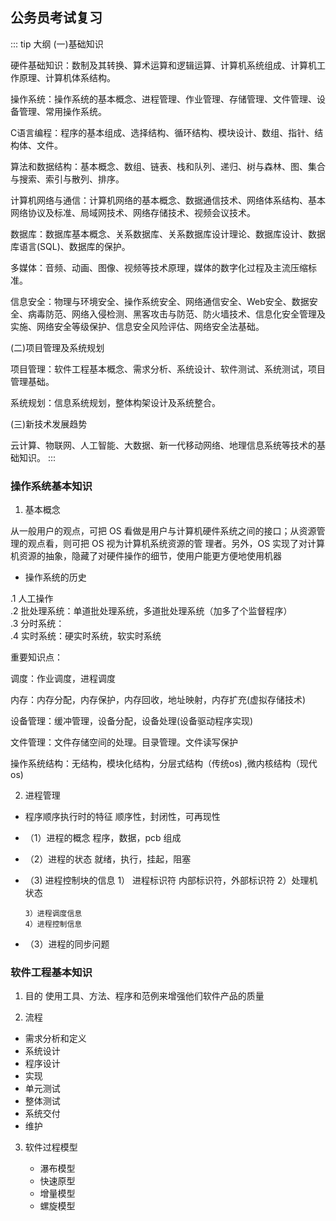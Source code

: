 ## 公务员考试复习

::: tip 大纲
(一)基础知识

硬件基础知识：数制及其转换、算术运算和逻辑运算、计算机系统组成、计算机工作原理、计算机体系结构。

操作系统：操作系统的基本概念、进程管理、作业管理、存储管理、文件管理、设备管理、常用操作系统。

C语言编程：程序的基本组成、选择结构、循环结构、模块设计、数组、指针、结构体、文件。

算法和数据结构：基本概念、数组、链表、栈和队列、递归、树与森林、图、集合与搜索、索引与散列、排序。

计算机网络与通信：计算机网络的基本概念、数据通信技术、网络体系结构、基本网络协议及标准、局域网技术、网络存储技术、视频会议技术。

数据库：数据库基本概念、关系数据库、关系数据库设计理论、数据库设计、数据库语言(SQL)、数据库的保护。

多媒体：音频、动画、图像、视频等技术原理，媒体的数字化过程及主流压缩标准。

信息安全：物理与环境安全、操作系统安全、网络通信安全、Web安全、数据安全、病毒防范、网络入侵检测、黑客攻击与防范、防火墙技术、信息化安全管理及实施、网络安全等级保护、信息安全风险评估、网络安全法基础。

(二)项目管理及系统规划

项目管理：软件工程基本概念、需求分析、系统设计、软件测试、系统测试，项目管理基础。

系统规划：信息系统规划，整体构架设计及系统整合。

(三)新技术发展趋势

云计算、物联网、人工智能、大数据、新一代移动网络、地理信息系统等技术的基础知识。
:::


### 操作系统基本知识

1. 基本概念

从一般用户的观点，可把 OS 看做是用户与计算机硬件系统之间的接口；从资源管理的观点看，则可把 OS 视为计算机系统资源的管
理者。另外，OS 实现了对计算机资源的抽象，隐藏了对硬件操作的细节，使用户能更方便地使用机器
* 操作系统的历史

.1 人工操作<br>
.2 批处理系统：单道批处理系统，多道批处理系统（加多了个监督程序）<br>
.3 分时系统：<br>
.4 实时系统：硬实时系统，软实时系统

重要知识点：

调度：作业调度，进程调度

内存：内存分配，内存保护，内存回收，地址映射，内存扩充(虚拟存储技术)

设备管理：缓冲管理，设备分配，设备处理(设备驱动程序实现)

文件管理：文件存储空间的处理。目录管理。文件读写保护


操作系统结构：无结构，模块化结构，分层式结构（传统os) ,微内核结构（现代os)






2. 进程管理

  *  程序顺序执行时的特征
      顺序性，封闭性，可再现性

  * （1）进程的概念
        程序，数据，pcb 组成
  * （2）进程的状态
        就绪，执行，挂起，阻塞
    
  * （3) 进程控制块的信息
        1） 进程标识符
          内部标识符，外部标识符
        2）处理机状态
          
        3）进程调度信息
        4）进程控制信息

  * （3）进程的同步问题



  ### 软件工程基本知识

1. 目的
   使用工具、方法、程序和范例来增强他们软件产品的质量

2. 流程

  * 需求分析和定义
  * 系统设计
  * 程序设计
  * 实现
  * 单元测试
  * 整体测试
  * 系统交付
  * 维护

3. 软件过程模型

   * 瀑布模型
   * 快速原型
   * 增量模型
   * 螺旋模型












